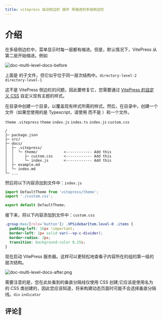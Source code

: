 ```yaml
---
title: vitepress 自动侧边栏 插件 带缩进的多级侧边栏
---
```


# 介绍

在多级侧边栏中，菜单显示时每一层都有缩进。但是，默认情况下，VitePress 从第二层开始缩进。例如

![doc-multi-level-docs-before](http://bucket.damokeris.xyz/bucket-node-1/doc-multi-level-docs-before.png)

上面是 的子文件，但它似乎位于同一层次结构中。`directory-level-2` `directory-level-1`

这不是 VitePress 侧边栏的问题，因此要修复它，您需要通过 [VitePress 的自定义 CSS](https://vitepress.dev/guide/extending-default-theme#customizing-css) 自定义现有主题的样式。

在目录中创建一个目录，以覆盖现有样式所需的样式。然后，在目录中，创建一个文件（如果您使用的是 Typescript，请使用 而不是 ）和一个文件。

`theme` `.vitepress` `theme` `index.js` `index.ts` `index.js` `custom.css`

```
/
├─ package.json
├─ src/
├─ docs/
│  ├─ .vitepress/
│  │  └─ theme/            <------------ Add this
│  │     ├─ custom.css     <------------ Add this
│  │     └─ index.js       <------------ Add this
│  ├─ example.md
│  └─ index.md
└─ ...
```

然后将以下内容添加到文件中：`index.js`

```js
import DefaultTheme from 'vitepress/theme';
import './custom.css';

export default DefaultTheme;
```

接下来，将以下内容添加到文件中：`custom.css`
```css
.group:has([role='button']) .VPSidebarItem.level-0 .items {
  padding-left: 16px !important;
  border-left: 1px solid var(--vp-c-divider);
  border-radius: 2px;
  transition: background-color 0.25s;
}
```

现在启动 VitePress 服务器。这样可以更轻松地查看子内容所在的组的第一级的层次结构。

![doc-multi-level-docs-after.png](http://bucket.damokeris.xyz/bucket-node-1/doc-multi-level-docs-after.png)

需要注意的是，您在此处看到的垂直分隔线仅使用 CSS 创建;它应该是使用名为 的 CSS 类创建的，因此您应该知道，将来构建动态页面时可能不会选择垂直分隔线。`div` `indicator`

## 评论📮

<DisqusComments />